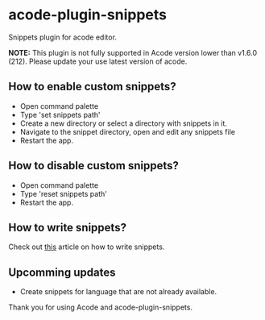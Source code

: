 # acode-plugin-snippets

Snippets plugin for acode editor.

**NOTE:** This plugin is not fully supported in Acode version lower than v1.6.0 (212).
Please update your use latest version of acode.

## How to enable custom snippets?

- Open command palette
- Type 'set snippets path'
- Create a new directory or select a directory with snippets in it.
- Navigate to the snippet directory, open and edit any snippets file
- Restart the app.

## How to disable custom snippets?

- Open command palette
- Type 'reset snippets path'
- Restart the app.

## How to write snippets?

Check out [this](https://cloud9-sdk.readme.io/docs/snippets) article on how to write snippets.

## Upcomming updates

- Create snippets for language that are not already available.

Thank you for using Acode and acode-plugin-snippets.
